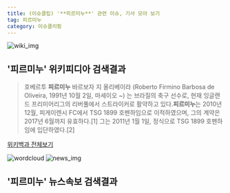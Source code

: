 ```yaml
---
title: (이슈클립) '**피르미누**' 관련 이슈, 기사 모아 보기
tag: 피르미누
category: 이슈클리핑
---
```

![wiki_img](https://user-images.githubusercontent.com/42597476/44503234-41136a80-a6d0-11e8-9071-6fc6418eafe4.png)
## **'**피르미누**'** 위키피디아 검색결과
>호베르투 **피르미누** 바르보자 지 올리베이라 (Roberto Firmino Barbosa de Oliveira, 1991년 10월 2일, 마세이오 ~) 는 브라질의 축구 선수로, 현재 잉글랜드 프리미어리그의 리버풀에서 스트라이커로 활약하고 있다.**피르미누**는 2010년 12월, 피게이렌시 FC에서 TSG 1899 호펜하임으로 이적하였으며, 그의 계약은 2017년 6월까지 유효하다.[1] 그는 2011년 1월 1일, 정식으로 TSG 1899 호펜하임에 입단하였다.[2]

<a href="https://ko.wikipedia.org/wiki/피르미누" target="_blank">위키백과 전체보기</a>

![wordcloud](https://s3.ap-northeast-2.amazonaws.com/lyrics101-wordcloud/2018-09-16-1537033234.png)
![news_img](https://user-images.githubusercontent.com/42597476/44507050-1206f400-a6e4-11e8-8d98-7ffbfebb353f.png)
## **'**피르미누**'** 뉴스속보 검색결과


